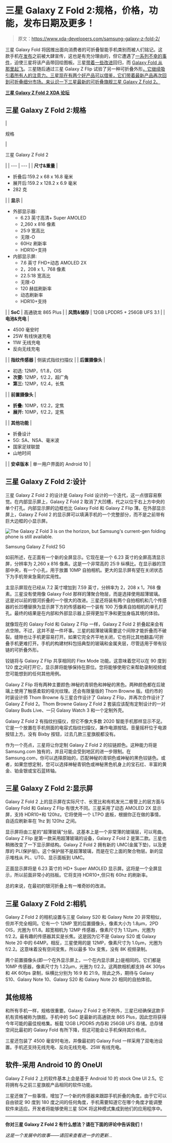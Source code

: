 # 三星 Galaxy Z Fold 2:规格，价格，功能，发布日期及更多！

> 原文：<https://www.xda-developers.com/samsung-galaxy-z-fold-2/>

三星 Galaxy Fold 将因推出面向消费者的可折叠智能手机类别而被人们铭记。这款手机在[发布](https://www.xda-developers.com/samsung-galaxy-fold-specifications-pricing-availability/)之前被大肆宣传，这也是有充分理由的，但它遭遇了[一系列不幸的事件](https://www.xda-developers.com/samsung-galaxy-fold-issues-broken/)，迫使三星将该产品带回绘图板。三星[带着一些改进](https://www.xda-developers.com/samsung-galaxy-fold-launch-delays/)回归，而 [Galaxy Fold 从那里起飞](https://www.xda-developers.com/samsung-galaxy-fold-for-a-month/)。三星随后通过三星 Galaxy Z Flip 试验了另一种可折叠外形[，它继续吸引着所有人的注意力。三星现在有两个好产品可以借鉴，它们带着最新产品再次回到可折叠细分市场。来认识一下三星最新的可折叠旗舰三星 Galaxy Z Fold 2。](https://www.xda-developers.com/samsung-galaxy-z-flip-launch-specs-features-pricing-availability/)

**[三星 Galaxy Z Fold 2 XDA 论坛](https://forum.xda-developers.com/samsung-galaxy-z-fold-2)**

## 三星 Galaxy Z Fold 2:规格

| 

规格

 | 

三星 Galaxy Z Fold 2

 |
| --- | --- |
| **尺寸&重量** | 

*   折叠后:159.2 x 68 x 16.8 毫米
*   展开后:159.2 x 128.2 x 6.9 毫米
*   282 克

 |
| **显示** | 

*   外部显示器:
    *   6.23 英寸高清+ Super AMOLED
    *   2,260 x 816 像素
    *   25:9 宽高比
    *   无限-O
    *   60Hz 刷新率
    *   HDR10+支持
*   内部显示屏:
    *   7.6 英寸 FHD+动态 AMOLED 2X
    *   2，208 x 1，768 像素
    *   22.5:18 宽高比
    *   无限-O
    *   120 赫兹刷新率
    *   动态刷新率
    *   HDR10+支持

 |
| **SoC** | 高通骁龙 865 Plus |
| **风筒&储存** | 12GB LPDDR5 + 256GB UFS 3.1 |
| **电池&充电** | 

*   4500 毫安时
*   25W 有线快速充电
*   11W 无线充电
*   反向无线充电

 |
| **指纹传感器** | 侧装式指纹扫描仪 |
| **后置摄像头** | 

*   初选: 12MP，f/1.8，OIS
*   **次要:** 12MP，f/2.2，超广角
*   **第三:** 12MP，f/2.4，长焦

 |
| **前置摄像头** | 

*   **折叠:** 10MP，f/2.2，定焦
*   **展开:** 10MP，f/2.2，定焦

 |
| **其他功能** | 

*   折叠设计
*   5G: SA、NSA、毫米波
*   国家足球联盟
*   山地时间

 |
| **安卓版本** | 单一用户界面的 Android 10 |

## 三星 Galaxy Z Fold 2:设计

三星 Galaxy Z Fold 2 的设计是 Galaxy Fold 设计的一个迭代，这一点很容易察觉。在内部显示屏上，Galaxy Z Fold 2 取消了大凹槽，代之以位于右上方中央的单个打孔。内部显示屏的边框也比 Galaxy Fold 和 Galaxy Z Flip 薄。在外部显示屏上，Galaxy Z Fold 2 的显示屏可以填满手机的一个完整部分，而不是之前带有巨大边框的小显示屏。

 <picture>![The Galaxy Z Fold 3 is on the horizon, but Samsung's current-gen folding phone is still available.](img/42293ecde8ff4cd8397bffc9b987d201.png)</picture> 

Samsung Galaxy Z Fold2 5G

如前所述，在正面有一个新的全屏显示。它现在是一个 6.23 英寸的全屏高清显示屏，分辨率为 2,260 x 816 像素。这是一个非常高的 25:9 纵横比。在显示器的顶部中央，有一个小孔，用于放置 10MP 自拍相机。更大的显示屏有望在关闭状态下为手机带来急需的实用性。

主显示屏现在已经从 7.2 英寸增加到 7.59 英寸，分辨率为 2，208 x 1，768 像素。三星没有使用像 Galaxy Fold 那样的薄聚合物层，而是选择使用超薄玻璃。这是对以前的银河折叠的一个很大的改进。三星还将装有两个自拍相机和几个传感器的长凹槽替换为显示屏下方的传感器和一个装有 100 万像素自拍相机的单孔打孔。最终的结果是在内部和外部显示器上获得更加干净和更加身临其境的体验。

就像现在的 Galaxy Fold 和 Galaxy Z Flip 一样，Galaxy Z Fold 2 折叠起来会有点空隙。不过，这并不是一件坏事。三星的超薄玻璃需要这个间隙才能折叠而不破裂。缝隙也让手机更容易打开。如果它完全齐平地关闭，它也将比其他翻盖/可折叠手机更难打开。手机的构建材料包括典型的玻璃和金属夹层，尽管适用于带有铰链的可折叠外形。

铰链将与 Galaxy Z Flip 共享相同的 Flex Mode 功能。这意味着您可以在 90 度到 120 度之间打开它，显示屏将能够保持在原位。您将能够使用它来帮助录制视频或您可能想到的任何其他用例。

Galaxy Z Flip 将有两种主要颜色:神秘的青铜色和神秘的黑色。两种颜色都在后玻璃上使用了触感柔软的哑光纹理。还会有限量版的 Thom Browne 版。纽约市的时装设计师 Thom Browne 与三星合作设计了 Galaxy Z Flip，并再次合作设计了 Galaxy Z Fold 2。Thom Browne Galaxy Z Fold 2 套装应该配有定制设计的一对 Galaxy Buds Live、一只 Galaxy Watch 3 和一个定制外壳。

Galaxy Z Fold 2 有指纹扫描仪，但它不像大多数 2020 智能手机那样显示不足。它是一个放置在手机侧面的电容式指纹扫描仪，兼作电源按钮。音量摇杆位于电源按钮上方。没有 Bixby 按钮，过去几款三星旗舰都没有。

作为一个亮点，三星将让你定制 Galaxy Z Fold 2 的铰链颜色。这种能力将是 Samsung.com 独有的，并且可能会受到地区的进一步限制。在 Samsung.com，你可以选择原始的，匹配神秘的青铜色或神秘的黑色铰链色。或者，如果您想定制，您可以选择神秘青铜色或神秘黑色机身上的宝石红、丰富的黄金、铂金银或宝石蓝转轴。

## 三星 Galaxy Z Fold 2:显示屏

Galaxy Z Fold 2 上的显示屏在实际尺寸、长宽比和有机发光二极管上的层方面与 Galaxy Fold 和 Galaxy Z Flip 有很大不同。三星采用了动态 AMOLED 2X 显示屏，支持 HDR10+和 120hz。它将使用一个 LTPO 底板，根据你正在做的事情，自适应刷新率在 1hz 到 120hz 之间。

显示屏将由三星的“超薄玻璃”分层。这基本上是一个非常薄的玻璃层，可以弯曲。Galaxy Z Flip 是第一款采用超薄玻璃的设备，Galaxy Z Fold 2 是第二款。三星也稍微改变了一下显示屏结构。Galaxy Z Fold 2 拥有新的 UMC(金属下垫)，以及更厚的 PL(保护层)。这个保护层不是超薄玻璃，而是在它上面的聚合物层。新的显示堆栈从 PL、UTG、显示面板到 UMC。

正面显示屏将是 6.23 英寸的 HD+ Super AMOLED 显示屏。这将是一个全屏显示，所以前面非常小的挡板。它将支持 HDR10+,但只有 60hz 的刷新率。

总的来说，在最初的银河折叠上有一堆奇妙的改进。

## 三星 Galaxy Z Fold 2:相机

Galaxy Z Fold 2 的相机设置与三星 Galaxy S20 和 Galaxy Note 20 非常相似，但并不完全相同。它有一个 12MP 宽的后置摄像头，像素大小为 1.8μm，2PD OIS，光圈为 f/1.8。超宽相机为 12MP 传感器，像素尺寸为 1.12μm，光圈为 f/2.2。最有趣的传感器其实是长焦。这是因为它不是 Galaxy S20 或 Galaxy Note 20 中的 64MP。相反，三星使用的是 12MP，像素尺寸为 1.0μm，光圈为 f/2.2。这意味着没有空间变焦，所以最多 10x 变焦，没有 8K 视频录制。

两个前置摄像头(即一个在外显示屏上，一个在内显示屏上)是相同的。它们都是 10MP 传感器，像素尺寸为 1.22μm，光圈为 f/2.2。这两款相机都支持 4K 30fps 和 4K 60fps 录制，纵横比分别为 16:9 和 21:9。除此之外，期待与 Galaxy S10、Galaxy Note 10、Galaxy S20 和 Galaxy Note 20 相同的自拍体验。

## 其他规格

和所有手机一样，规格很重要。Galaxy Z Fold 2 也不例外，三星已经确保这款手机有资格被称为旗舰。手机中的 SoC 是最新的高通骁龙 865 Plus，因此您将获得今年可能的最佳规格集。板载 12GB LPDDR5 内存和 256GB UFS 存储。总存储空间比最初的 Galaxy Fold 有所下降，但这可能会让手机保持其价格点。

三星还包装了 4500 毫安时电池，并像最初的 Galaxy Fold 一样采用了双电池设置。手机还支持无线充电、反向无线充电、25W 有线充电。

## 软件-采用 Android 10 的 OneUI

Galaxy Z Fold 2 上的软件基本上会是基于 Android 10 的 stock One UI 2.5。它将拥有与之前三星旗舰产品相同的软件功能。

三星还做了一些事情，增加了一个新的传感器来跟踪手机折叠的角度。由于它可以自由锁定 90 度到 180 度之间的任何角度，手机需要知道它在哪个角度才能调整软件来适应。开发者将能够使用三星 SDK 将这种模式集成到他们的应用程序中。

* * *

**你对三星 Galaxy Z Fold 2 有什么想法？请在下面的评论中告诉我们！**

*这是一个发展中的故事——请回来查看进一步的更新...*